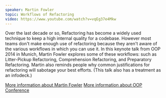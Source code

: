 ```yaml
---
speaker: Martin Fowler
topic: Workflows of Refactoring
video: https://www.youtube.com/watch?v=vqEg37e4Mkw
---
```


Over the last decade or so, Refactoring has become a widely used technique to keep a high internal quality for a codebase. However most teams don't make enough use of refactoring because they aren't aware of the various workflows in which you can use it. In this keynote talk from OOP 2014 in Munich, Martin Fowler explores some of these workflows: such as Litter-Pickup Refactoring, Comprehension Refactoring, and Preparatory Refactoring. Martin also reminds people why common justifications for refactoring will sabotage your best efforts. (This talk also has a treatment as an infodeck.)

[More information about Martin Fowler](www.martinfowler.com)
[More information about OOP Conference](www.oopconference.com)

